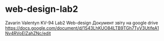 # web-design-lab2
Zavarin Valentyn KV-94 Lab2 Web-design
Документ звіту на google drive https://docs.google.com/document/d/1S43LhKUO84LTB9TGh7TyV3UtifeA1Nv4RVoEIZahZNc/edit
